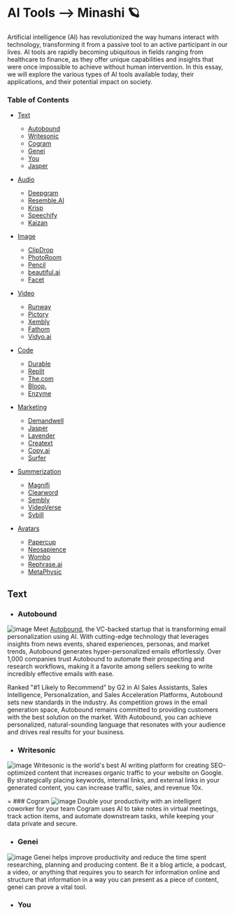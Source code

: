 # AI Tools --> Minashi 🪐
Artificial intelligence (AI) has revolutionized the way humans interact with technology, transforming it from a passive tool to an active participant in our lives. AI tools are rapidly becoming ubiquitous in fields ranging from healthcare to finance, as they offer unique capabilities and insights that were once impossible to achieve without human intervention. In this essay, we will explore the various types of AI tools available today, their applications, and their potential impact on society.

### Table of Contents


- [Text](#text)
  - [Autobound](#autobound)
  - [Writesonic](#writesonic)
  - [Cogram](#cogram)
  - [Genei](#genei)
  - [You](#you)
  - [Jasper](#jasper)
  
- [Audio](#audio)
  - [Deepgram](#deepgram)
  - [Resemble.AI](#resemble.ai)
  - [Krisp](#krisp)
  - [Speechify](#speechify)
  - [Kaizan](#kaizan)
  
 - [Image](#image)
   - [ClipDrop](#clipdrop)
   - [PhotoRoom](#photoroom)
   - [Pencil](#pencil)
   - [beautiful.ai](#beautiful.ai)
   - [Facet](#facet)
  
  - [Video](#video)
    - [Runway](#runway)
    - [Pictory](#pictory)
    - [Xembly](#xembly)
    - [Fathom](#fathom)
    - [Vidyo.ai](#vidyo.ai)
  
  - [Code](#code)
    - [Durable](#durable)
    - [Replit](#replit)
    - [The.com](#the.com)
    - [Bloop.](#bloop.)
    - [Enzyme](#enzyme)
  
  - [Marketing](#marketing)
    - [Demandwell](#demandwell)
    - [Jasper](#jasper)
    - [Lavender](#lavender)
    - [Creatext](#creatext)
    - [Copy.ai](#copy.ai)
    - [Surfer](#surfer)
  
  - [Summerization](#summerization)
    - [Magnifi](#magnifi)
    - [Clearword](#clearword)
    - [Sembly](#sembly)
    - [VideoVerse](#videoverse)
    - [Sybill](#sybill)
    
  - [Avatars](#avatars)
    - [Papercup](#papercup)
    - [Neosapience](#neosapience)
    - [Wombo](#wombo)
    - [Rephrase.ai](#rephrase.ai)
    - [MetaPhysic](#metaphysic)
    
  ## Text
  
  - ### Autobound
  ![image](https://user-images.githubusercontent.com/78617923/231533683-95f76a38-2fac-4c9d-818e-0154a9a8b5de.png)
Meet [Autobound](https://www.autobound.ai), the VC-backed startup that is transforming email personalization using AI. With cutting-edge technology that leverages insights from news events, shared experiences, personas, and market trends, Autobound generates hyper-personalized emails effortlessly. Over 1,000 companies trust Autobound to automate their prospecting and research workflows, making it a favorite among sellers seeking to write incredibly effective emails with ease.

Ranked "#1 Likely to Recommend" by G2 in AI Sales Assistants, Sales Intelligence, Personalization, and Sales Acceleration Platforms, Autobound sets new standards in the industry. As competition grows in the email generation space, Autobound remains committed to providing customers with the best solution on the market. With Autobound, you can achieve personalized, natural-sounding language that resonates with your audience and drives real results for your business.

  - ### Writesonic
  ![image](https://user-images.githubusercontent.com/78617923/231536492-9cc321ee-f206-45b3-bb90-0010f3218f93.png)
Writesonic is the world's best AI writing platform for creating SEO-optimized content that increases organic traffic to your website on Google. By strategically placing keywords, internal links, and external links in your generated content, you can increase traffic, sales, and revenue 10x.

  = ### Cogram
  ![image](https://user-images.githubusercontent.com/78617923/231537895-46f61354-6048-491a-a7c3-f76e50e7668e.png)
Double your productivity with an intelligent coworker for your team
Cogram uses AI to take notes in virtual meetings, track action items, and automate downstream tasks, while keeping your data private and secure.

  - ### Genei
  ![image](https://user-images.githubusercontent.com/78617923/231539046-731b17af-110c-4d82-86fd-19c9dd8c8eef.png)
Genei helps improve productivity and reduce the time spent researching, planning and producing content.
Be it a blog article, a podcast, a video, or anything that requires you to search for information online and structure that information in a way you can present as a piece of content, genei can prove a vital tool.

  - ### You
  
